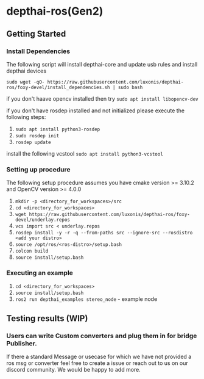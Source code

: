 # depthai-ros(Gen2)

## Getting Started

### Install Dependencies
The following script will install depthai-core and update usb rules and install depthai devices

```
sudo wget -qO- https://raw.githubusercontent.com/luxonis/depthai-ros/foxy-devel/install_dependencies.sh | sudo bash
```

if you don't haave opencv installed then try `sudo apt install libopencv-dev`

if you don't have rosdep installed and not initialized please execute the following steps:
1. `sudo apt install python3-rosdep`
2. `sudo rosdep init`
3. `rosdep update`

install the following vcstool
`sudo apt install python3-vcstool`
### Setting up procedure
The following setup procedure assumes you have cmake version >= 3.10.2 and OpenCV version >= 4.0.0

1. `mkdir -p <directory_for_workspaces>/src`
2. `cd <directory_for_workspaces>`
3. `wget https://raw.githubusercontent.com/luxonis/depthai-ros/foxy-devel/underlay.repos`
4. `vcs import src < underlay.repos`
5. `rosdep install -y -r -q --from-paths src --ignore-src --rosdistro <add your distro>`
6. `source /opt/ros/<ros-distro>/setup.bash`
7. `colcon build`
8. `source install/setup.bash` 

### Executing an example

1. `cd <directory_for_workspaces>`
2. `source install/setup.bash`
3. `ros2 run depthai_examples stereo_node` - example node


## Testing results (WIP)
<!-- - ImageConverter - Tested using `roslaunch depthai_examples stereo_node.launch` && `roslaunch depthai_examples stereo_nodelet.launch` && `roslaunch depthai_examples rgb_publisher.launch`'
- ImgDetectionCnverter - tested using `roslaunch depthai_examples mobile_publisher.launch`
- SpatialImgDetectionConverter - Not tested yet. (Will add an example on this soon)  -->


### Users can write Custom converters and plug them in for bridge Publisher. 
If there a standard Message or usecase for which we have not provided a ros msg or
 converter feel free to create a issue or reach out to us on our discord community. We would be happy to add more. 
